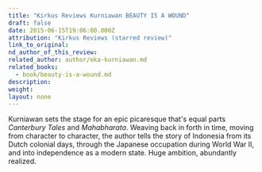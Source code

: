 ```yaml
---
title: "Kirkus Reviews Kurniawan BEAUTY IS A WOUND"
draft: false
date: 2015-06-15T19:06:00.000Z
attribution: "Kirkus Reviews (starred review)"
link_to_original:
nd_author_of_this_review:
related_author: author/eka-kurniawan.md
related_books:
  - book/beauty-is-a-wound.md
description:
weight:
layout: none
---
```

Kurniawan sets the stage for an epic picaresque that's equal parts _Canterbury Tales_ and _Mahabharata_. Weaving back in forth in time, moving from character to character, the author tells the story of Indonesia from its Dutch colonial days, through the Japanese occupation during World War II, and into independence as a modern state. Huge ambition, abundantly realized.

